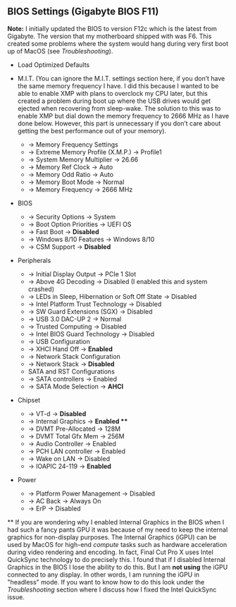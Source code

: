 ## BIOS Settings (Gigabyte BIOS F11)

**Note:** I initially updated the BIOS to version F12c which is the latest from Gigabyte. The version that my motherboard shipped with was F6. This created some problems where the system would hang during very first boot up of MacOS (see *Troubleshooting*).

* Load Optimized Defaults
* M.I.T. (You can ignore the M.I.T. settings section here, if you don’t have the same memory frequency I have. I did this because I wanted to be able to enable XMP with plans to overclock my CPU later, but this created a problem during boot up where the USB drives would get ejected when recovering from sleep-wake. The solution to this was to enable XMP but dial down the memory frequency to 2666 MHz as I have done below. However, this part is unnecessary if you don’t care about getting the best performance out of your memory).

   * \-> Memory Frequency Settings
   * \-> Extreme Memory Profile (X.M.P.) -> Profile1
   * \-> System Memory Multiplier -> 26.66
   * \-> Memory Ref Clock -> Auto
   * \-> Memory Odd Ratio -> Auto
   * \-> Memory Boot Mode -> Normal
   * \-> Memory Frequency -> 2666 MHz
* BIOS
   * \-> Security Options -> System
   * \-> Boot Option Priorities -> UEFI OS 
   * \-> Fast Boot -> **Disabled**
   * \-> Windows 8/10 Features -> Windows 8/10
   * \-> CSM Support -> **Disabled**
* Peripherals
   * \-> Initial Display Output -> PCIe 1 Slot
   * \-> Above 4G Decoding -> Disabled (I enabled this and system crashed)
   * \-> LEDs in Sleep, Hibernation or Soft Off State -> Disabled
   * \-> Intel Platform Trust Technology -> Disabled
   * \-> SW Guard Extensions (SGX) -> Disabled
   * \-> USB 3.0 DAC-UP 2 -> Normal
   * \-> Trusted Computing -> Disabled
   * \-> Intel BIOS Guard Technology -> Disabled
   * \-> USB Configuration
   * \-> XHCI Hand Off -> **Enabled**
   * \-> Network Stack Configuration
   * \-> Network Stack -> **Disabled**
   * SATA and RST Configurations
   * \-> SATA controllers -> Enabled
   * \-> SATA Mode Selection -> **AHCI**
* Chipset
   * \-> VT-d -> **Disabled**
   * \-> Internal Graphics -> **Enabled \*\***
   * \-> DVMT Pre-Allocated -> 128M
   * \-> DVMT Total Gfx Mem -> 256M
   * \-> Audio Controller -> Enabled
   * \-> PCH LAN controller -> Enabled
   * \-> Wake on LAN -> Disabled
   * \-> IOAPIC 24-119 -> **Enabled**
* Power
   * \-> Platform Power Management -> Disabled
   * \-> AC Back -> Always On
   * \-> ErP -> Disabled

\*\* If you are wondering why I enabled Internal Graphics in the BIOS when I had such a fancy pants GPU it was because of my need to keep the internal graphics for non-display purposes. The Internal Graphics (iGPU) can be used by MacOS for high-end *compute* tasks such as hardware acceleration during video rendering and encoding. In fact, Final Cut Pro X uses Intel QuickSync technology to do precisely this. I found that if I disabled Internal Graphics in the BIOS I lose the ability to do this. But I am **not using** the iGPU connected to any display. In other words, I am running the iGPU in "headless" mode. If you want to know how to do this look under the *Troubleshooting* section where I discuss how I fixed the Intel QuickSync issue.
